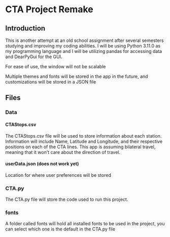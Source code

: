 # CTA Project Remake

## Introduction

This is another attempt at an old school assignment after several semesters studying and improving my coding abilities. I will be using Python 3.11.0 as my programming language and I will be utilizing pandas for accessing data and DearPyGui for the GUI.

For ease of use, the window will not be scalable

Multiple themes and fonts will be stored in the app in the future, and customizations will be stored in a JSON file

## Files

### Data

#### CTAStops.csv

The CTAStops.csv file will be used to store information about each station. Information will include Name, Latitude and Longitude, and their respective positions on each of the CTA lines. This app is assuming bilateral travel, meaning that it won't care about the direction of travel.

#### userData.json (does not work yet)

Location for where user preferences will be stored

### CTA.py

The CTA.py file will store the code used to run this project.

### fonts

A folder called fonts will hold all installed fonts to be used in the project, you can select which one is the default in the CTA.py file
